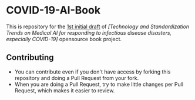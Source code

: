 # COVID-19-AI-Book

This is repository for the <a href="http://hollobit.github.io/COVID-19-AI-Book">1st initial draft</a> of <cite>[Technology and Standardization Trends on Medical AI for responding to infectious disease disasters, especially COVID-19]</cite> opensource book project.

## Contributing

* You can contribute even if you don't have access by forking this repository and doing a Pull Request from your fork.
* When you are doing a Pull Request, try to make little changes per Pull Request, which makes it easier to review.
